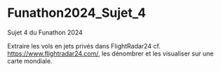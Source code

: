 # Funathon2024_Sujet_4
Sujet 4 du Funathon 2024

Extraire les vols en jets privés dans FlightRadar24 cf. https://www.flightradar24.com/, les dénombrer et les visualiser sur une carte mondiale.
